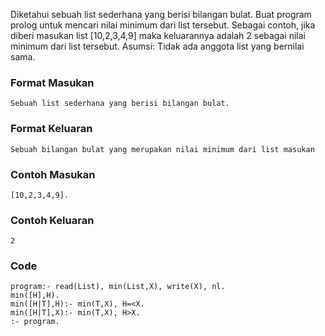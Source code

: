Diketahui sebuah list sederhana yang berisi bilangan bulat. Buat program prolog untuk mencari nilai minimum dari list tersebut. Sebagai contoh, jika diberi masukan list [10,2,3,4,9] maka keluarannya adalah 2 sebagai nilai minimum dari list tersebut. Asumsi: Tidak ada anggota list yang bernilai sama.

### Format Masukan
```
Sebuah list sederhana yang berisi bilangan bulat.
```
### Format Keluaran
```
Sebuah bilangan bulat yang merupakan nilai minimum dari list masukan
```
### Contoh Masukan
```
[10,2,3,4,9].
```

### Contoh Keluaran
```
2
```

### Code
```
program:- read(List), min(List,X), write(X), nl.
min([H],H).
min([H|T],H):- min(T,X), H=<X.
min([H|T],X):- min(T,X), H>X.
:- program.
```
